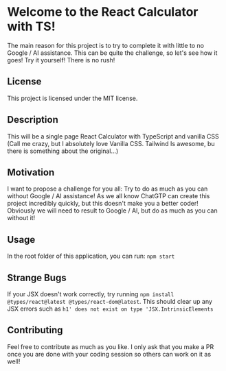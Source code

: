 # Welcome to the React Calculator with TS!

The main reason for this project is to try to complete it with little to no Google / AI assistance. This can be quite the challenge, so let's see how it goes! Try it yourself! There is no rush!

## License
This project is licensed under the MIT license.

## Description
This will be a single page React Calculator with TypeScript and vanilla CSS (Call me crazy, but I absolutely love Vanilla CSS. Tailwind Is awesome, bu there is something about the original...)

## Motivation
I want to propose a challenge for you all: Try to do as much as you can without Google / AI assistance! As we all know ChatGTP can create this project incredibly quickly, but this doesn't make you a better coder! Obviously we will need to result to Google / AI, but do as much as you can without it!

## Usage
In the root folder of this application, you can run: ```npm start```

## Strange Bugs
If your JSX doesn't work correctly, try running ```npm install @types/react@latest @types/react-dom@latest```. This should clear up any JSX errors such as ```h1' does not exist on type 'JSX.IntrinsicElements```

## Contributing
Feel free to contribute as much as you like. I only ask that you make a PR once you are done with your coding session so others can work on it as well!